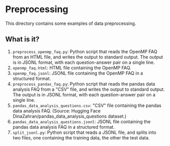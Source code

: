 # Preprocessing

This directory contains some examples of data preprocessing.


## What is it?

1. `preprocess_openmp_faq.py`: Python script that reads the OpenMP FAQ from an
   HTML file, and writes the output to standard output.  The output is in JSONL
   format, with each question-answer pair on a single line.
1. `openmp_faq.html`: HTML file containing the OpenMP FAQ.
1. `openmp_faq.jsonl`: JSONL file containing the OpenMP FAQ in a structured
   format.
1. `preprocess_pandas_faq.py`: Python script that reads the pandas data
   analysis FAQ from a "CSV" file, and writes the output to standard output.
   The output is in JSONL format, with each question-answer pair on a single
   line.
1. `pandas_data_analysis_questions.csv`: "CSV" file containing the pandas data
   analysis FAQ. (Source: Hugging Face DinaZahran/pandas_data_analysis_questions
   dataset.)
1. `pandas_data_analysis_questions.jsonl`: JSONL file containing the pandas
   data analysis FAQ in a structured format.
1. `split_jsonl.py`: Python script that reads a JSONL file, and splits into
   two files, one containing the training data, the other the test data.
